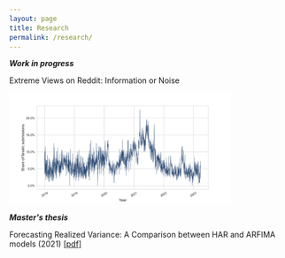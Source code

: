 ```yaml
---
layout: page
title: Research
permalink: /research/
---
```

***Work in progress***

Extreme Views on Reddit: Information or Noise

<img src="https://github.com/ajda-marjanovic/ajda-marjanovic.github.io/blob/master/images/fanaticshare.png?raw=true" width="400">  

***Master's thesis***

Forecasting Realized Variance: A Comparison between HAR and ARFIMA models (2021) [[pdf]](http://www.cek.ef.uni-lj.si/magister/marjanovic4166-B.pdf)
